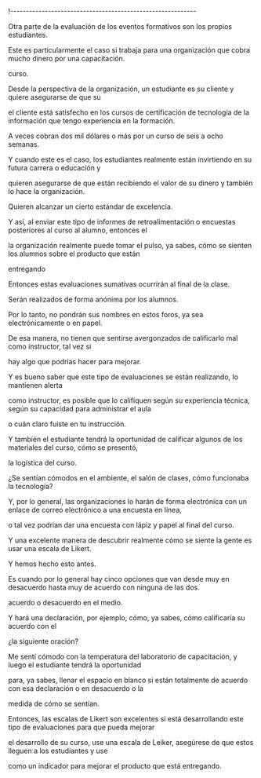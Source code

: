 !-----------------------------------------------------------

Otra parte de la evaluación de los eventos formativos son los propios estudiantes.

Este es particularmente el caso si trabaja para una organización que cobra mucho dinero por una capacitación.

curso.

Desde la perspectiva de la organización, un estudiante es su cliente y quiere asegurarse de que su

el cliente está satisfecho en los cursos de certificación de tecnología de la información que tengo experiencia en la formación.

A veces cobran dos mil dólares o más por un curso de seis a ocho semanas.

Y cuando este es el caso, los estudiantes realmente están invirtiendo en su futura carrera o educación y

quieren asegurarse de que están recibiendo el valor de su dinero y también lo hace la organización.

Quieren alcanzar un cierto estándar de excelencia.

Y así, al enviar este tipo de informes de retroalimentación o encuestas posteriores al curso al alumno, entonces el

la organización realmente puede tomar el pulso, ya sabes, cómo se sienten los alumnos sobre el producto que están

entregando

Entonces estas evaluaciones sumativas ocurrirán al final de la clase.

Serán realizados de forma anónima por los alumnos.

Por lo tanto, no pondrán sus nombres en estos foros, ya sea electrónicamente o en papel.

De esa manera, no tienen que sentirse avergonzados de calificarlo mal como instructor, tal vez si

hay algo que podrías hacer para mejorar.

Y es bueno saber que este tipo de evaluaciones se están realizando, lo mantienen alerta

como instructor, es posible que lo califiquen según su experiencia técnica, según su capacidad para administrar el aula

o cuán claro fuiste en tu instrucción.

Y también el estudiante tendrá la oportunidad de calificar algunos de los materiales del curso, cómo se presentó,

la logística del curso.

¿Se sentían cómodos en el ambiente, el salón de clases, cómo funcionaba la tecnología?

Y, por lo general, las organizaciones lo harán de forma electrónica con un enlace de correo electrónico a una encuesta en línea,

o tal vez podrían dar una encuesta con lápiz y papel al final del curso.

Y una excelente manera de descubrir realmente cómo se siente la gente es usar una escala de Likert.

Y hemos hecho esto antes.

Es cuando por lo general hay cinco opciones que van desde muy en desacuerdo hasta muy de acuerdo con ninguna de las dos.

acuerdo o desacuerdo en el medio.

Y hará una declaración, por ejemplo, cómo, ya sabes, cómo calificaría su acuerdo con el

¿la siguiente oración?

Me sentí cómodo con la temperatura del laboratorio de capacitación, y luego el estudiante tendrá la oportunidad

para, ya sabes, llenar el espacio en blanco si están totalmente de acuerdo con esa declaración o en desacuerdo o la

medida de cómo se sentían.

Entonces, las escalas de Likert son excelentes si está desarrollando este tipo de evaluaciones para que pueda mejorar

el desarrollo de su curso, use una escala de Leiker, asegúrese de que estos lleguen a los estudiantes y use

como un indicador para mejorar el producto que está entregando.